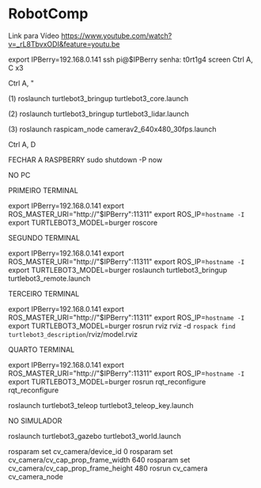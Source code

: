 # RobotComp


Link para Vídeo https://www.youtube.com/watch?v=_rL8TbvxODI&feature=youtu.be




export IPBerry=192.168.0.141
ssh pi@$IPBerry
senha: t0rt1g4
screen
Ctrl A, C     x3

Ctrl A, "

(1) roslaunch turtlebot3_bringup turtlebot3_core.launch

(2) roslaunch turtlebot3_bringup turtlebot3_lidar.launch

(3) roslaunch raspicam_node camerav2_640x480_30fps.launch

Ctrl A, D

FECHAR A RASPBERRY
sudo shutdown -P now

NO PC

PRIMEIRO TERMINAL

export IPBerry=192.168.0.141
export ROS_MASTER_URI="http://"$IPBerry":11311"
export ROS_IP=`hostname -I`
export TURTLEBOT3_MODEL=burger
roscore

SEGUNDO TERMINAL

export IPBerry=192.168.0.141
export ROS_MASTER_URI="http://"$IPBerry":11311"
export ROS_IP=`hostname -I`
export TURTLEBOT3_MODEL=burger
roslaunch turtlebot3_bringup turtlebot3_remote.launch

TERCEIRO  TERMINAL

export IPBerry=192.168.0.141
export ROS_MASTER_URI="http://"$IPBerry":11311"
export ROS_IP=`hostname -I`
export TURTLEBOT3_MODEL=burger
rosrun rviz rviz -d `rospack find turtlebot3_description`/rviz/model.rviz

QUARTO TERMINAL

export IPBerry=192.168.0.141
export ROS_MASTER_URI="http://"$IPBerry":11311"
export ROS_IP=`hostname -I`
export TURTLEBOT3_MODEL=burger
rosrun rqt_reconfigure rqt_reconfigure

roslaunch turtlebot3_teleop turtlebot3_teleop_key.launch


NO SIMULADOR

roslaunch turtlebot3_gazebo turtlebot3_world.launch

rosparam set cv_camera/device_id 0
rosparam set cv_camera/cv_cap_prop_frame_width 640
rosparam set cv_camera/cv_cap_prop_frame_height  480
rosrun cv_camera cv_camera_node
